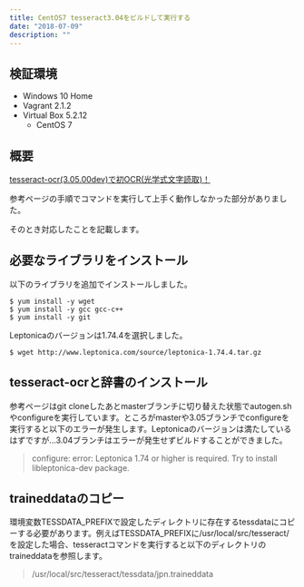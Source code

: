 ```yaml
---
title: CentOS7 tesseract3.04をビルドして実行する
date: "2018-07-09"
description: ""
---
```


## 検証環境

- Windows 10 Home
- Vagrant 2.1.2
- Virtual Box 5.2.12
    - CentOS 7

## 概要

[tesseract-ocr(3.05.00dev)で初OCR(光学式文字読取)！](https://qiita.com/hatahata/items/4daddebb5e84ea575332)

参考ページの手順でコマンドを実行して上手く動作しなかった部分がありました。

そのとき対応したことを記載します。

## 必要なライブラリをインストール

以下のライブラリを追加でインストールしました。

```
$ yum install -y wget
$ yum install -y gcc gcc-c++
$ yum install -y git
```

Leptonicaのバージョンは1.74.4を選択しました。

```
$ wget http://www.leptonica.com/source/leptonica-1.74.4.tar.gz
```

## tesseract-ocrと辞書のインストール

参考ページはgit cloneしたあとmasterブランチに切り替えた状態でautogen.shやconfigureを実行しています。ところがmasterや3.05ブランチでconfigureを実行すると以下のエラーが発生します。Leptonicaのバージョンは満たしているはずですが…3.04ブランチはエラーが発生せずビルドすることができました。

> configure: error: Leptonica 1.74 or higher is required. Try to install libleptonica-dev package. 

## traineddataのコピー

環境変数TESSDATA_PREFIXで設定したディレクトリに存在するtessdataにコピーする必要があります。例えばTESSDATA_PREFIXに/usr/local/src/tesseract/を設定した場合、tesseractコマンドを実行すると以下のディレクトリのtraineddataを参照します。

> /usr/local/src/tesseract/tessdata/jpn.traineddata
